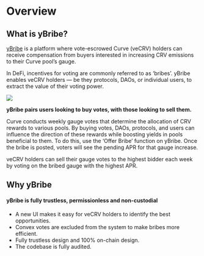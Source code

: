# Overview


## What is yBribe?

[yBribe](https://ybribe.com) is a platform where vote-escrowed Curve (veCRV) holders can receive compensation from buyers interested in increasing CRV emissions to their Curve pool’s gauge.

In DeFi, incentives for voting are commonly referred to as ‘bribes’. yBribe enables veCRV holders — be they protocols, DAOs, or individual users, to extract the value of their voting power. 

![](https://i.imgur.com/WedS2iP.png)

**yBribe pairs users looking to buy votes, with those looking to sell them.**

Curve conducts weekly gauge votes that determine the allocation of CRV rewards to various pools. By buying votes, DAOs, protocols, and users can influence the direction of these rewards while boosting yields in pools beneficial to them. To do this, use the ‘Offer Bribe’ function on yBribe. Once the bribe is posted, voters will see the pending APR for that gauge increase.

veCRV holders can sell their gauge votes to the highest bidder each week by voting on the bribed gauge with the highest APR. 

## Why yBribe

#### yBribe is fully trustless, permissionless and non-custodial

* A new UI makes it easy for veCRV holders to identify the best opportunities.
* Convex votes are excluded from the system to make bribes more efficient.
* Fully trustless design and 100% on-chain design.
* The codebase is fully audited.
